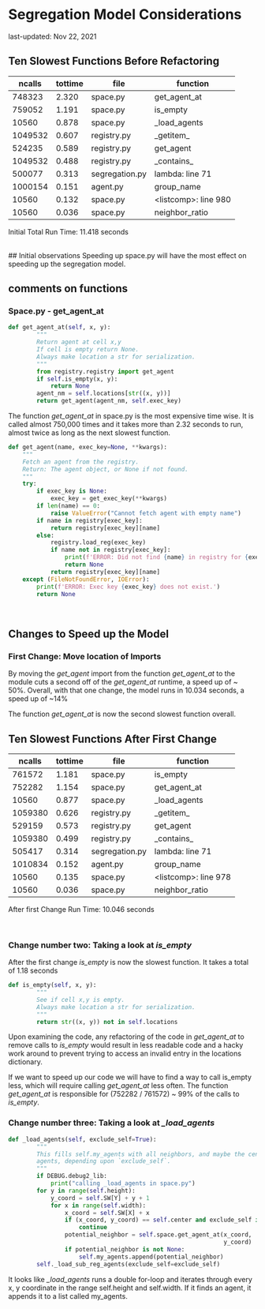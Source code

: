 # Segregation Model Considerations
last-updated: Nov 22, 2021

## Ten Slowest Functions Before Refactoring
|ncalls | tottime | file | function |
| --- | --- | --- | --- |
|748323| 2.320 | space.py |  get_agent_at |
|759052|1.191 | space.py | is_empty |
|10560 | 0.878 | space.py | _load_agents |
|1049532 | 0.607 | registry.py | \_getitem_ |
|524235|0.589|registry.py | get_agent|
|1049532|0.488|registry.py| \_contains_ |
|500077|0.313|segregation.py | lambda: line 71 |
|1000154|0.151|agent.py | group_name|
|10560|0.132|space.py | \<listcomp\>: line 980
|10560|0.036|space.py | neighbor_ratio

Initial Total Run Time:  11.418 seconds

<br>
## Initial observations
Speeding up space.py will have the most effect on speeding up the segregation model.

## comments on functions
### Space.py - get_agent_at

```python
def get_agent_at(self, x, y):
        """
        Return agent at cell x,y
        If cell is empty return None.
        Always make location a str for serialization.
        """
        from registry.registry import get_agent
        if self.is_empty(x, y):
            return None
        agent_nm = self.locations[str((x, y))]
        return get_agent(agent_nm, self.exec_key)

```

The function *get_agent_at* in space.py is the most expensive time wise.
It is called almost 750,000 times and it takes more than 2.32 seconds to run, almost twice as long as the next slowest function.



``` python
def get_agent(name, exec_key=None, **kwargs):
    """
    Fetch an agent from the registry.
    Return: The agent object, or None if not found.
    """
    try:
        if exec_key is None:
            exec_key = get_exec_key(**kwargs)
        if len(name) == 0:
            raise ValueError("Cannot fetch agent with empty name")
        if name in registry[exec_key]:
            return registry[exec_key][name]
        else:
            registry.load_reg(exec_key)
            if name not in registry[exec_key]:
                print(f'ERROR: Did not find {name} in registry for {exec_key}')
                return None
            return registry[exec_key][name]
    except (FileNotFoundError, IOError):
        print(f'ERROR: Exec key {exec_key} does not exist.')
        return None

```

<br>

## Changes to Speed up the Model

### First Change: Move location of Imports
By moving the *get_agent* import from the function *get_agent_at* to the module cuts a second off of the *get_agent_at* runtime, a speed up of ~ 50%.  Overall, with that one change, the model runs in 10.034 seconds, a speed up of ~14%

The function *get_agent_at* is now the second slowest function overall.


## Ten Slowest Functions After First Change
|ncalls | tottime | file | function |
| --- | --- | --- | --- |
|761572| 1.181 | space.py | is_empty |
|752282| 1.154 | space.py |  get_agent_at |
|10560 | 0.877 | space.py | _load_agents |
|1059380 | 0.626 | registry.py | \_getitem_ |
|529159|0.573|registry.py | get_agent|
|1059380|0.499|registry.py| \_contains_ |
|505417|0.314|segregation.py | lambda: line 71 |
|1010834|0.152|agent.py | group_name|
|10560|0.135|space.py | \<listcomp\>: line 978
|10560|0.036|space.py | neighbor_ratio

After first Change Run Time:  10.046 seconds

<br>

### Change number two: Taking a look at *is_empty*
After the first change *is_empty* is now the slowest function.  It takes a total of 1.18 seconds


``` python
def is_empty(self, x, y):
        """
        See if cell x,y is empty.
        Always make location a str for serialization.
        """
        return str((x, y)) not in self.locations
```

Upon examining the code, any refactoring of the code in *get_agent_at* to remove calls to *is_empty* would result in less readable code and a hacky work around to prevent trying to access an invalid entry in the locations dictionary.

If we want to speed up our code we will have to find a way to call is_empty less, which will require calling *get_agent_at* less often.  The function *get_agent_at* is responsible for (752282 / 761572) ~ 99% of the calls to *is_empty*.

### Change number three: Taking a look at *_load_agents*

``` python
def _load_agents(self, exclude_self=True):
        """
        This fills self.my_agents with all neighbors, and maybe the center
        agents, depending upon `exclude_self`.
        """
        if DEBUG.debug2_lib:
            print("calling _load_agents in space.py")
        for y in range(self.height):
            y_coord = self.SW[Y] + y + 1
            for x in range(self.width):
                x_coord = self.SW[X] + x
                if (x_coord, y_coord) == self.center and exclude_self is True:
                    continue
                potential_neighbor = self.space.get_agent_at(x_coord,
                                                             y_coord)
                if potential_neighbor is not None:
                    self.my_agents.append(potential_neighbor)
        self._load_sub_reg_agents(exclude_self=exclude_self)
```
It looks like *_load_agents* runs a double for-loop and iterates through every x, y coordinate in the range self.height and self.width.  If it finds an agent, it appends it to a list called my_agents.

